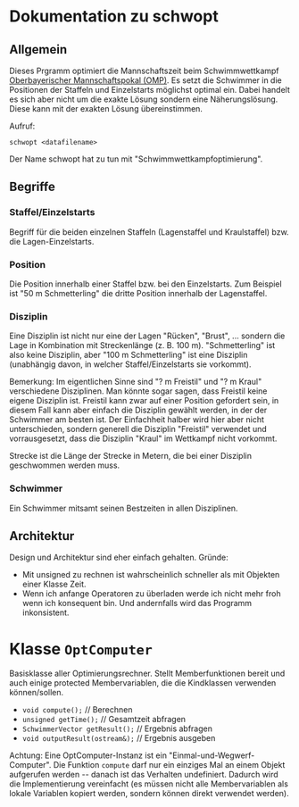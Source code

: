 Dokumentation zu schwopt
========================

Allgemein
---------

Dieses Prgramm optimiert die Mannschaftszeit beim Schwimmwettkampf [Oberbayerischer Mannschaftspokal (OMP)](http://www.bsv-oberbayern.de/omp/start.html).  Es setzt die Schwimmer in die Positionen der Staffeln und Einzelstarts möglichst optimal ein.  Dabei handelt es sich aber nicht um die exakte Lösung sondern eine Näherungslösung.  Diese kann mit der exakten Lösung übereinstimmen.

Aufruf:

    schwopt <datafilename>

Der Name schwopt hat zu tun mit "Schwimmwettkampfoptimierung".

Begriffe
--------

### Staffel/Einzelstarts

Begriff für die beiden einzelnen Staffeln (Lagenstaffel und Kraulstaffel) bzw. die Lagen-Einzelstarts.

### Position

Die Position innerhalb einer Staffel bzw. bei den Einzelstarts.  Zum Beispiel ist "50 m Schmetterling" die dritte Position innerhalb der Lagenstaffel.

### Disziplin

Eine Disziplin ist nicht nur eine der Lagen "Rücken", "Brust", ... sondern die Lage in Kombination mit Streckenlänge (z. B. 100 m).  "Schmetterling" ist also keine Disziplin, aber "100 m Schmetterling" ist eine Disziplin (unabhängig davon, in welcher Staffel/Einzelstarts sie vorkommt).

Bemerkung: Im eigentlichen Sinne sind "? m Freistil" und "? m Kraul" verschiedene Disziplinen.  Man könnte sogar sagen, dass Freistil keine eigene Disziplin ist.  Freistil kann zwar auf einer Position gefordert sein, in diesem Fall kann aber einfach die Disziplin gewählt werden, in der der Schwimmer am besten ist.  Der Einfachheit halber wird hier aber nicht unterschieden, sondern generell die Disziplin "Freistil" verwendet und vorrausgesetzt, dass die Disziplin "Kraul" im Wettkampf nicht vorkommt.

Strecke ist die Länge der Strecke in Metern, die bei einer Disziplin geschwommen werden muss.

### Schwimmer

Ein Schwimmer mitsamt seinen Bestzeiten in allen Disziplinen.

Architektur
-----------

Design und Architektur sind eher einfach gehalten.  Gründe:

- Mit unsigned zu rechnen ist wahrscheinlich schneller als mit Objekten einer Klasse Zeit.
- Wenn ich anfange Operatoren zu überladen werde ich nicht mehr froh wenn ich konsequent bin.  Und andernfalls wird das Programm inkonsistent.

# Klasse `OptComputer`

Basisklasse aller Optimierungsrechner.  Stellt Memberfunktionen bereit und auch einige protected Membervariablen, die die Kindklassen verwenden können/sollen.

- `void compute();` // Berechnen
- `unsigned getTime();` // Gesamtzeit abfragen
- `SchwimmerVector getResult();` // Ergebnis abfragen
- `void outputResult(ostream&);` // Ergebnis ausgeben

Achtung: Eine OptComputer-Instanz ist ein "Einmal-und-Wegwerf-Computer".  Die Funktion `compute` darf nur ein einziges Mal an einem Objekt aufgerufen werden -- danach ist das Verhalten undefiniert.  Dadurch wird die Implementierung vereinfacht (es müssen nicht alle Membervariablen als lokale Variablen kopiert werden, sondern können direkt verwendet werden).

